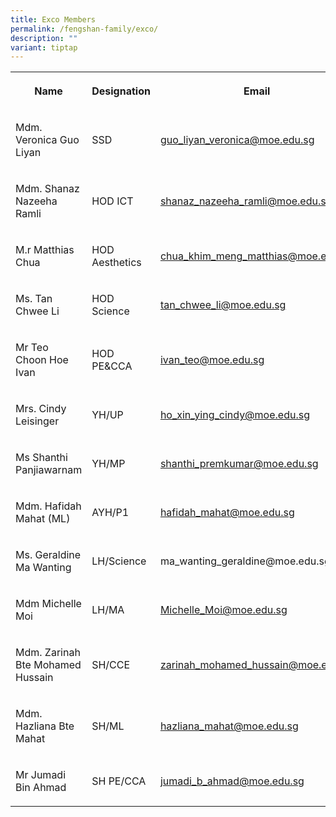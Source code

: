 ```yaml
---
title: Exco Members
permalink: /fengshan-family/exco/
description: ""
variant: tiptap
---
```

<table style="minWidth: 75px">
<colgroup>
<col>
<col>
<col>
</colgroup>
<tbody>
<tr>
<th rowspan="1" colspan="1">
<p>Name</p>
</th>
<th rowspan="1" colspan="1">
<p>Designation</p>
</th>
<th rowspan="1" colspan="1">
<p>Email</p>
</th>
</tr>
<tr>
<td rowspan="1" colspan="1">
<p>Mdm. Veronica Guo Liyan</p>
</td>
<td rowspan="1" colspan="1">
<p>SSD</p>
</td>
<td rowspan="1" colspan="1">
<p><a href="mailto:guo_liyan_veronica@moe.edu.sg" rel="noopener noreferrer nofollow" target="_blank">guo_liyan_veronica@moe.edu.sg</a>
</p>
</td>
</tr>
<tr>
<td rowspan="1" colspan="1">
<p>Mdm. Shanaz Nazeeha Ramli</p>
</td>
<td rowspan="1" colspan="1">
<p>HOD ICT</p>
</td>
<td rowspan="1" colspan="1">
<p><a href="mailto:shanaz_nazeeha_ramli@moe.edu.sg" rel="noopener noreferrer nofollow" target="_blank">shanaz_nazeeha_ramli@moe.edu.sg</a>
</p>
</td>
</tr>
<tr>
<td rowspan="1" colspan="1">
<p>M.r Matthias Chua</p>
</td>
<td rowspan="1" colspan="1">
<p>HOD Aesthetics</p>
</td>
<td rowspan="1" colspan="1">
<p><a href="mailto:chua_khim_meng_matthias@moe.edu.sg" rel="noopener noreferrer nofollow" target="_blank">chua_khim_meng_matthias@moe.edu.sg</a>
</p>
</td>
</tr>
<tr>
<td rowspan="1" colspan="1">
<p>Ms. Tan Chwee Li</p>
</td>
<td rowspan="1" colspan="1">
<p>HOD Science</p>
</td>
<td rowspan="1" colspan="1">
<p><a href="mailto:tan_chwee_li@moe.edu.sg" rel="noopener noreferrer nofollow" target="_blank">tan_chwee_li@moe.edu.sg</a>
</p>
</td>
</tr>
<tr>
<td rowspan="1" colspan="1">
<p>Mr Teo Choon Hoe Ivan</p>
</td>
<td rowspan="1" colspan="1">
<p>HOD PE&amp;CCA</p>
</td>
<td rowspan="1" colspan="1">
<p><a href="mailto:ivan_teo@moe.edu.sg" rel="noopener noreferrer nofollow" target="_blank">ivan_teo@moe.edu.sg</a>
</p>
</td>
</tr>
<tr>
<td rowspan="1" colspan="1">
<p>Mrs. Cindy Leisinger</p>
</td>
<td rowspan="1" colspan="1">
<p>YH/UP</p>
</td>
<td rowspan="1" colspan="1">
<p><a href="mailto:ho_xin_ying_cindy@moe.edu.sg" rel="noopener noreferrer nofollow" target="_blank">ho_xin_ying_cindy@moe.edu.sg</a>
</p>
</td>
</tr>
<tr>
<td rowspan="1" colspan="1">
<p>Ms Shanthi Panjiawarnam</p>
</td>
<td rowspan="1" colspan="1">
<p>YH/MP</p>
</td>
<td rowspan="1" colspan="1">
<p><a href="mailto:shanthi_premkumar@moe.edu.sg" rel="noopener noreferrer nofollow" target="_blank">shanthi_premkumar@moe.edu.sg</a>
</p>
</td>
</tr>
<tr>
<td rowspan="1" colspan="1">
<p>Mdm. Hafidah Mahat (ML)</p>
</td>
<td rowspan="1" colspan="1">
<p>AYH/P1</p>
</td>
<td rowspan="1" colspan="1">
<p><a href="mailto:hafidah_mahat@moe.edu" rel="noopener noreferrer nofollow" target="_blank">hafidah_mahat@moe.edu.sg</a>
</p>
</td>
</tr>
<tr>
<td rowspan="1" colspan="1">
<p>Ms. Geraldine Ma Wanting</p>
</td>
<td rowspan="1" colspan="1">
<p>LH/Science</p>
</td>
<td rowspan="1" colspan="1">
<p>ma_wanting_geraldine@moe.edu.sg</p>
</td>
</tr>
<tr>
<td rowspan="1" colspan="1">
<p>Mdm Michelle Moi</p>
</td>
<td rowspan="1" colspan="1">
<p>LH/MA</p>
</td>
<td rowspan="1" colspan="1">
<p><a href="mailto:Michelle_Moi@moe.edu.sg" rel="noopener noreferrer nofollow" target="_blank">Michelle_Moi@moe.edu.sg</a>
</p>
</td>
</tr>
<tr>
<td rowspan="1" colspan="1">
<p>Mdm. Zarinah Bte Mohamed Hussain</p>
</td>
<td rowspan="1" colspan="1">
<p>SH/CCE</p>
</td>
<td rowspan="1" colspan="1">
<p><a href="mailto:zarinah_mohamed_hussain@moe.edu.sg" rel="noopener noreferrer nofollow" target="_blank">zarinah_mohamed_hussain@moe.edu.sg</a>
</p>
</td>
</tr>
<tr>
<td rowspan="1" colspan="1">
<p>Mdm. Hazliana Bte Mahat</p>
</td>
<td rowspan="1" colspan="1">
<p>SH/ML</p>
</td>
<td rowspan="1" colspan="1">
<p><a href="mailto:hazliana_mahat@moe.edu.sg" rel="noopener noreferrer nofollow" target="_blank">hazliana_mahat@moe.edu.sg</a>
</p>
</td>
</tr>
<tr>
<td rowspan="1" colspan="1">
<p>Mr Jumadi Bin Ahmad</p>
</td>
<td rowspan="1" colspan="1">
<p>SH PE/CCA</p>
</td>
<td rowspan="1" colspan="1">
<p><a href="mailto:jumadi_b_ahmad@moe.edu.sg" rel="noopener noreferrer nofollow" target="_blank">jumadi_b_ahmad@moe.edu.sg</a>
</p>
</td>
</tr>
</tbody>
</table>
<p></p>